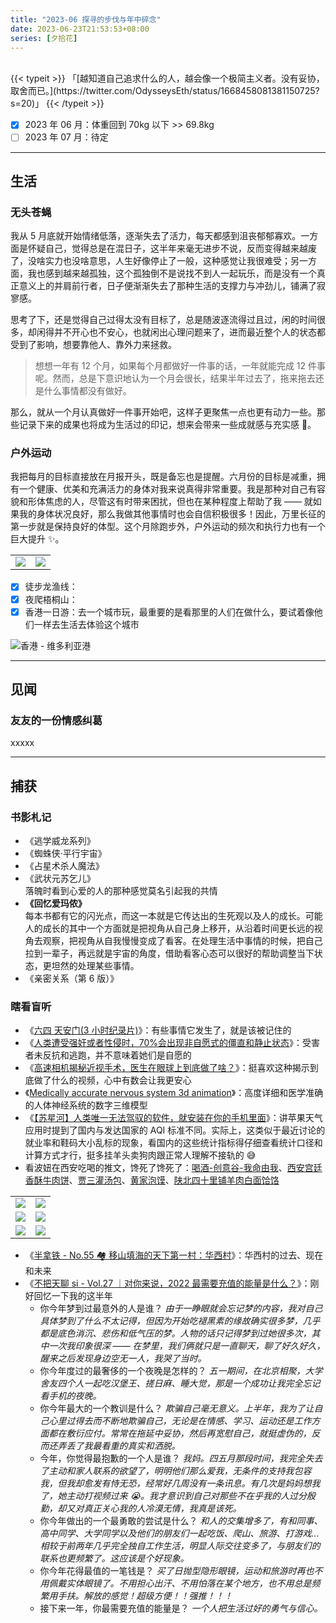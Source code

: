 ```yaml
---
title: "2023-06 探寻的步伐与年中碎念"
date: 2023-06-23T21:53:53+08:00
series: [夕拾花]
---
```


<br />
{{< typeit >}}
「[越知道自己追求什么的人，越会像一个极简主义者。没有妥协，取舍而已。](https://twitter.com/OdysseysEth/status/1668458081381150725?s=20)」
{{< /typeit >}}
<br />

- [x] 2023 年 06 月：体重回到 70kg 以下 >> 69.8kg
- [ ] 2023 年 07 月：待定

---

## 生活

### 无头苍蝇

我从 5 月底就开始情绪低落，逐渐失去了活力，每天都感到沮丧郁郁寡欢。一方面是怀疑自己，觉得总是在混日子，这半年来毫无进步不说，反而变得越来越废了，没啥实力也没啥意思，人生好像停止了一般，这种感觉让我很难受；另一方面，我也感到越来越孤独，这个孤独倒不是说找不到人一起玩乐，而是没有一个真正意义上的并肩前行者，日子便渐渐失去了那种生活的支撑力与冲劲儿，铺满了寂寥感。

思考了下，还是觉得自己过得太没有目标了，总是随波逐流得过且过，闲的时间很多，却闲得并不开心也不安心，也就闲出心理问题来了，进而最近整个人的状态都受到了影响，想要靠他人、靠外力来拯救。

> 想想一年有 12 个月，如果每个月都做好一件事的话，一年就能完成 12 件事呢。然而，总是下意识地认为一个月会很长，结果半年过去了，拖来拖去还是什么事情都没有做好。

那么，就从一个月认真做好一件事开始吧，这样子更聚焦一点也更有动力一些。那些记录下来的成果也将成为生活过的印记，想来会带来一些成就感与充实感 🌄。

### 户外运动

我把每月的目标直接放在月报开头，既是备忘也是提醒。六月份的目标是减重，拥有一个健康、优美和充满活力的身体对我来说真得非常重要。我是那种对自己有容貌和形体焦虑的人，尽管这有时带来困扰，但也在某种程度上帮助了我 —— 就如果我的身体状况良好，那么我做其他事情时也会自信积极很多！因此，万里长征的第一步就是保持良好的体型。这个月除跑步外，户外运动的频次和执行力也有一个巨大提升 ✨。

|                                                                    |                                                                    |
| ------------------------------------------------------------------ | ------------------------------------------------------------------ |
| <img src="https://image.aetherhjf.com/images/202306242136162.jpg"> | <img src="https://image.aetherhjf.com/images/202306242130597.jpg"> |

- [x] 徒步龙渔线：
- [x] 夜爬梧桐山：
- [x] 香港一日游：去一个城市玩，最重要的是看那里的人们在做什么，要试着像他们一样去生活去体验这个城市

![](https://image.aetherhjf.com/images/202306242141200.jpg "香港 - 维多利亚港")

---

## 见闻

### 友友的一份情感纠葛

xxxxx

---

## 捕获

### 书影札记

- 《逃学威龙系列》
- 《蜘蛛侠·平行宇宙》
- 《占星术杀人魔法》
- 《武状元苏乞儿》  
  落魄时看到心爱的人的那种感觉莫名引起我的共情
- **《回忆爱玛侬》**  
  每本书都有它的闪光点，而这一本就是它传达出的生死观以及人的成长。可能人的成长的其中一个方面就是把视角从自己身上移开，从沿着时间更长远的视角去观察，把视角从自我慢慢变成了看客。在处理生活中事情的时候，把自己拉到一辈子，再远就是宇宙的角度，借助看客心态可以很好的帮助调整当下状态，更坦然的处理某些事情。
- 《亲密关系（第 6 版）》

### 瞎看盲听

- 《[六四 天安门(3 小时纪录片)](https://www.youtube.com/watch?v=uyauJ34d2K0)》：有些事情它发生了，就是该被记住的
- 《[人类遭受强奸或者性侵时，70%会出现非自愿式的僵直和静止状态](https://m.weibo.cn/detail/4907535733360824#comment)》：受害者未反抗和逃跑，并不意味着她们是自愿的
- 《[高速相机揭秘近视手术，医生在眼球上到底做了啥？](https://www.bilibili.com/video/BV1Bs4y1e7xF)》：挺喜欢这种揭示到底做了什么的视频，心中有数会让我更安心
- 《[Medically accurate nervous system 3d animation](https://www.youtube.com/watch?v=jODjgvlBX7k)》：高度详细和医学准确的人体神经系统的数字三维模型
- 《[【苏星河】人类唯一无法驾驭的软件，就安装在你的手机里面](https://www.bilibili.com/video/BV1Gk4y1H7eU)》：讲苹果天气应用时提到了国内与发达国家的 AQI 标准不同。实际上，这类似于最近讨论的就业率和鞋码大小乱标的现象，看国内的这些统计指标得仔细查看统计口径和计算方式才行，挺多挂羊头卖狗肉跟正常人理解不接轨的 😅
- 看波妞在西安吃喝的推文，馋死了馋死了：[喝酒-创意谷-我命由我](https://twitter.com/Biantaiboooo/status/1670381163649830912?s=20)、[西安宫廷香酥牛肉饼](https://twitter.com/Biantaiboooo/status/1671368507983007749?s=20)、[贾三灌汤包](https://twitter.com/Biantaiboooo/status/1670708455748022275?s=20)、[黄家泡馍](https://twitter.com/Biantaiboooo/status/1670319161170612224?s=20)、[陕北四十里铺羊肉白面饸饹](https://twitter.com/Biantaiboooo/status/1670632593568694273?s=20)

|                                                                    |                                                                    |
| ------------------------------------------------------------------ | ------------------------------------------------------------------ |
| <img src="https://image.aetherhjf.com/images/202306241957050.png"> | <img src="https://image.aetherhjf.com/images/202306242000916.png"> |
| <img src="https://image.aetherhjf.com/images/202306241958498.png"> | <img src="https://image.aetherhjf.com/images/202306242000189.png"> |
| <img src="https://image.aetherhjf.com/images/202306241958017.png"> | <img src="https://image.aetherhjf.com/images/202306241959991.png"> |

- 《[半拿铁 - No.55 🏘️ 移山填海的天下第一村：华西村](https://www.xiaoyuzhoufm.com/episode/6489c0e5830480fdfae7f99c)》：华西村的过去、现在和未来
- 《[不把天聊 si - Vol.27 ｜对你来说，2022 最需要充值的能量是什么？](https://www.ximalaya.com/sound/487954980)》：刚好回忆一下我的这半年
  - 你今年梦到过最意外的人是谁？ _由于一睁眼就会忘记梦的内容，我对自己具体梦到了什么不太记得，但因为开始吃褪黑素的缘故确实很多梦，几乎都是底色消沉、悲伤和低气压的梦。人物的话只记得梦到过她很多次，其中一次我印象很深 —— 在梦里，我们俩就只是一直聊天，聊了好久好久，醒来之后发现身边空无一人，我哭了当时。_
  - 你今年度过的最奢侈的一个夜晚是怎样的？ _五一期间，在北京相聚，大学舍友四个人一起吃汉堡王、搓日麻、睡大觉，那是一个成功让我完全忘记看手机的夜晚。_
  - 你今年最大的一个教训是什么？ _欺骗自己毫无意义。上半年，我为了让自己心里过得去而不断地欺骗自己，无论是在情感、学习、运动还是工作方面都在敷衍应付。常常在拖延中妥协，然后再宽慰自己，就挺虚伪的，反而还弄丢了我最看重的真实和洒脱。_
  - 今年，你觉得最抱歉的一个人是谁？ _我妈。四五月那段时间，我完全失去了主动和家人联系的欲望了，明明他们那么爱我，无条件的支持我包容我，但我却愈发有恃无恐，经常好几周没有一条讯息。有几次是妈妈想我了，她主动打视频过来 😭。我才意识到自己对那些不在乎我的人过分殷勤，却又对真正关心我的人冷漠无情，我真是该死。_
  - 你今年做出的一个最勇敢的尝试是什么？ _和人的交集增多了，有和同事、高中同学、大学同学以及他们的朋友们一起吃饭、爬山、旅游、打游戏...相较于前两年几乎完全独自工作生活，明显人际交往变多了，与朋友们的联系也更频繁了。这应该是个好现象。_
  - 你今年花得最值的一笔钱是？ _买了日抛型隐形眼镜，运动和旅游时再也不用佩戴实体眼镜了。不用担心出汗、不用怕落在某个地方，也不用总是频繁用手扶。解放的感觉！超级方便！！强推！！！_
  - 接下来一年，你最需要充值的能量是？ _一个人把生活过好的勇气与信心。_
